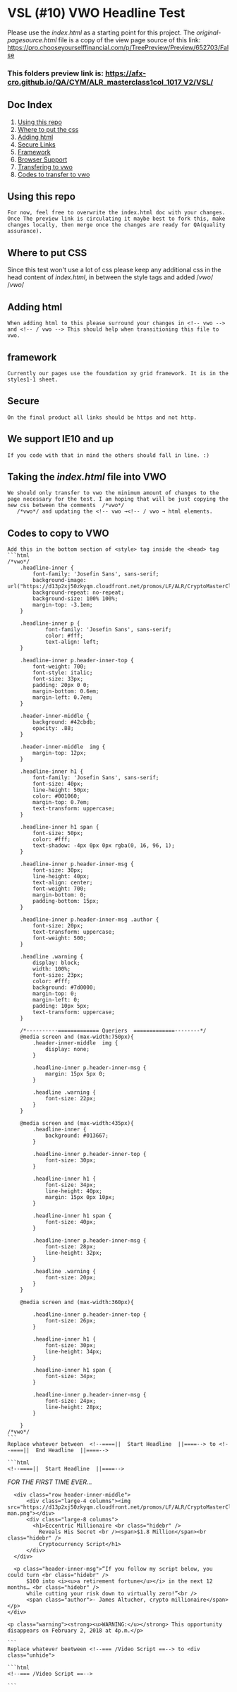 # VSL (#10) VWO Headline Test
Please use the *index.html* as a starting point for this project. The *original-pagesource.html* file is a copy of the view page source of this link: https://pro.chooseyourselffinancial.com/p/TreePreview/Preview/652703/False

### This folders preview link is: https://afx-cro.github.io/QA/CYM/ALR_masterclass1col_1017_V2/VSL/

## Doc Index
1. [Using this repo](#Using)  
2. [Where to put the css](#css)   
3. [Adding html](#html) 
4. [Secure Links](#Secure) 
5. [Framework](#framework)
6. [Browser Support](#support)
7. [Transfering to vwo](#vwo)
8. [Codes to transfer to vwo](#transferables)


##  <a id="using" name="Using">Using this repo</a>
	For now, feel free to overwrite the index.html doc with your changes. Once The preview link is circulating it maybe best to fork this, make changes locally, then merge once the changes are ready for QA(quality assurance). 


## <a id="css" name="css">Where to put CSS</a>
 Since this test won't use a lot of css please keep any additional css in the head content of *index.html*, in between the style tags and added /*vwo*/ /*vwo*/


##  <a id="html" name="html">Adding html</a>
	When adding html to this please surround your changes in <!-- vwo --> and <!-- / vwo --> This should help when transitioning this file to vwo. 


##  <a id="framework" name="framework">framework</a>
	Currently our pages use the foundation xy grid framework. It is in the styles1-1 sheet.


##  <a id="Secure" name="Secure">Secure</a>
	On the final product all links should be https and not http.


##  <a id="support" name="support">We support IE10 and up</a>
	If you code with that in mind the others should fall in line. :)


##  <a id="vwo" name="vwo">Taking the *index.html* file into VWO</a>
	We should only transfer to vwo the minimum amount of changes to the page necessary for the test. I am hoping that will be just copying the new css between the comments  /*vwo*/
  	   /*vwo*/ and updating the <!-- vwo →<!-- / vwo → html elements. 


## <a id="transferables" name="transferables">Codes to copy to VWO</a>
	Add this in the bottom section of <style> tag inside the <head> tag
	```html
	/*vwo*/
		.headline-inner {
			font-family: 'Josefin Sans', sans-serif;
			background-image: url("https://d13p2xj50zkyqm.cloudfront.net/promos/LF/ALR/CryptoMasterClass_0817/ACT_CryptoMasterClass_DesignTest_Background.jpg");
			background-repeat: no-repeat;
			background-size: 100% 100%;
			margin-top: -3.1em;
		}
		
		.headline-inner p {
				font-family: 'Josefin Sans', sans-serif;
				color: #fff;
				text-align: left;
		}
		
		.headline-inner p.header-inner-top {
			font-weight: 700;
			font-style: italic;
			font-size: 33px;
			padding: 20px 0 0;
			margin-bottom: 0.6em;
			margin-left: 0.7em;
		}  

		.header-inner-middle {
			background: #42cbdb;
			opacity: .88;
		}

		.header-inner-middle  img {
			margin-top: 12px;
		}

		.headline-inner h1 {
			font-family: 'Josefin Sans', sans-serif;
			font-size: 40px;
			line-height: 50px;
			color: #001060;
			margin-top: 0.7em;
			text-transform: uppercase;
		}  
		
		.headline-inner h1 span {
			font-size: 50px;
			color: #fff;
			text-shadow: -4px 0px 0px rgba(0, 16, 96, 1);
		}

		.headline-inner p.header-inner-msg {
			font-size: 30px;
			line-height: 40px;
			text-align: center;
			font-weight: 700;
			margin-bottom: 0;
			padding-bottom: 15px;
		}

		.headline-inner p.header-inner-msg .author {
			font-size: 20px;
			text-transform: uppercase;
			font-weight: 500;
		}
		
		.headline .warning {
			display: block;
			width: 100%;
			font-size: 23px;
			color: #fff;
			background: #7d0000;
			margin-top: 0;
			margin-left: 0;
			padding: 10px 5px;
			text-transform: uppercase;
		}

		/*----------============= Queriers  =============--------*/
		@media screen and (max-width:750px){
			.header-inner-middle  img {
				display: none;
			}

			.headline-inner p.header-inner-msg {
				margin: 15px 5px 0;
			}
			
			.headline .warning {
				font-size: 22px;
			}
		}

		@media screen and (max-width:435px){
			.headline-inner { 
				background: #013667;
			}

			.headline-inner p.header-inner-top {
				font-size: 30px;
			}

			.headline-inner h1 {
				font-size: 34px;
				line-height: 40px;
				margin: 15px 0px 10px;
			}

			.headline-inner h1 span {
				font-size: 40px;
			}

			.headline-inner p.header-inner-msg {
				font-size: 28px;
				line-height: 32px;
			}
			
			.headline .warning {
				font-size: 20px;
			}
		}

		@media screen and (max-width:360px){

			.headline-inner p.header-inner-top {
				font-size: 26px;
			}

			.headline-inner h1 {
				font-size: 30px;
				line-height: 34px;
			}

			.headline-inner h1 span {
				font-size: 34px;
			}

			.headline-inner p.header-inner-msg {
				font-size: 24px;
				line-height: 28px;
			}

		}
	/*vwo*/
	```
	Replace whatever between  <!--====||  Start Headline  ||====--> to <!--====||  End Headline  ||====-->

	```html
	<!--====||  Start Headline  ||====-->
  <!--== vwo ==-->
  <div class="headline">
    <div class="headline-inner">
      <p class="header-inner-top"><em>FOR THE FIRST TIME EVER&hellip;</em></p>

      <div class="row header-inner-middle">
          <div class="large-4 columns"><img src="https://d13p2xj50zkyqm.cloudfront.net/promos/LF/ALR/CryptoMasterClass_0817/millionaire-man.png"></div>
          <div class="large-8 columns">
            <h1>Eccentric Millionaire <br class="hidebr" />
              Reveals His Secret <br /><span>$1.8 Million</span><br class="hidebr" />
              Cryptocurrency Script</h1>
          </div>
      </div>

      <p class="header-inner-msg">“If you follow my script below, you could turn <br class="hidebr" />
          $100 into <i><u>a retirement fortune</u></i> in the next 12 months… <br class="hidebr" />
          while cutting your risk down to virtually zero!”<br />
          <span class="author">- James Altucher, crypto millionaire</span></p>
    </div>
    
    <p class="warning"><strong><u>WARNING:</u></strong> This opportunity disappears on February 2, 2018 at 4p.m.</p>
  </div>
    <!--== vwo ==-->
<!--====||  End Headline  ||====-->
	
	```
	Replace whatever beetween <!--=== /Video Script ==--> to <div class="unhide">

	```html
	<!--=== /Video Script ==-->

  <!--== vwo / Remoeved some text from here / ==--> 

  <div class="unhide">

	```


